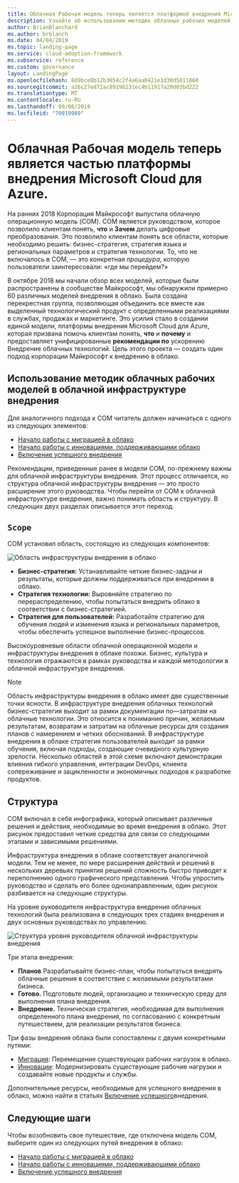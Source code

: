 ```yaml
---
title: Облачная Рабочая модель теперь является платформой внедрения Microsoft Cloud для Azure.
description: Узнайте об использовании методик облачных рабочих моделей в рамках облачной инфраструктуры внедрения.
author: BrianBlanchard
ms.author: brblanch
ms.date: 04/04/2019
ms.topic: landing-page
ms.service: cloud-adoption-framework
ms.subservice: reference
ms.custom: governance
layout: LandingPage
ms.openlocfilehash: 8d9bce8b12b3054c2f4a6aa0421e1d30d5011860
ms.sourcegitcommit: a26c27ed72ac89198231ec4b11917a20d03bd222
ms.translationtype: MT
ms.contentlocale: ru-RU
ms.lasthandoff: 09/06/2019
ms.locfileid: "70819989"
---
```

# <a name="cloud-operating-model-is-now-part-of-the-microsoft-cloud-adoption-framework-for-azure"></a>Облачная Рабочая модель теперь является частью платформы внедрения Microsoft Cloud для Azure.

На ранних 2018 Корпорация Майкрософт выпустила облачную операционную модель (COM). COM является руководством, которое позволило клиентам понять, **что** и **Зачем** делать цифровые преобразования. Это позволило клиентам понять все области, которые необходимо решить: бизнес-стратегия, стратегия языка и региональных параметров и стратегия технологии. То, что не включалось в COM, — это конкретная _процедура_, которую пользователи заинтересовали: «где мы перейдем?»

В октябре 2018 мы начали обзор всех моделей, которые были распространены в сообществе Майкрософт, мы обнаружили примерно 60 различных моделей внедрения в облако. Была создана перекрестная группа, позволяющая объединить все вместе как выделенный технологический продукт с определенными реализациями в службах, продажах и маркетинге. Это усилия стало в создании единой модели, платформы внедрения Microsoft Cloud для Azure, которая призвана помочь клиентам понять, **что** и **почему** и предоставляет унифицированные **рекомендации по** ускорению Внедрение облачных технологий. Цель этого проекта — создать один подход корпорации Майкрософт к внедрению в облако.

## <a name="using-cloud-operating-model-practices-within-the-cloud-adoption-framework"></a>Использование методик облачных рабочих моделей в облачной инфраструктуре внедрения

Для аналогичного подхода к COM читатель должен начинаться с одного из следующих элементов:

- [Начало работы с миграцией в облако](../getting-started/migrate.md)
- [Начало работы с инновациями, поддерживающими облако](../getting-started/innovate.md)
- [Включение успешного внедрения](../getting-started/enable.md)

Рекомендации, приведенные ранее в модели COM, по-прежнему важны для облачной инфраструктуры внедрения. Этот процесс отличается, но структура облачной инфраструктуры внедрения — это просто расширение этого руководства. Чтобы перейти от COM к облачной инфраструктуре внедрения, важно понимать область и структуру. В следующих двух разделах описывается этот переход.

## <a name="scope"></a>`Scope`

COM установил область, состоящую из следующих компонентов:

![Область инфраструктуры внедрения в облако](../_images/caf-scope.png)

- **Бизнес-стратегия:** Устанавливайте четкие бизнес-задачи и результаты, которые должны поддерживаться при внедрении в облако.
- **Стратегия технологии:** Выровняйте стратегию по перераспределению, чтобы попытаться внедрить облако в соответствии с бизнес-стратегией.
- **Стратегия для пользователей:** Разработайте стратегию для обучения людей и изменения языка и региональных параметров, чтобы обеспечить успешное выполнение бизнес-процессов.

Высокоуровневые области облачной операционной модели и инфраструктуры внедрения в облаке похожи. Бизнес, культура и технология отражаются в рамках руководства и каждой методологии в облачной инфраструктуре внедрения.

> [!NOTE]
> Область инфраструктуры внедрения в облако имеет две существенные точки ясности. В инфраструктуре внедрения облачных технологий бизнес-стратегия выходит за рамки документации по&mdash;затратам на облачные технологии. Это относится к пониманию причин, желаемым результатам, возвратам и затратам на облачные ресурсы для создания планов с намерением и четких обоснований. В инфраструктуре внедрения в облаке стратегия пользователей выходит за рамки обучения, включая подходы, создающие очевидного культурную зрелости. Несколько областей в этой схеме включают демонстрации влияния гибкого управления, интеграции DevOps, клиента сопереживание и зацикленности и экономичных подходов к разработке продуктов.

## <a name="structure"></a>Структура

COM включал в себя инфографика, который описывает различные решения и действия, необходимые во время внедрения в облако. Этот рисунок предоставил четкие средства для связи со следующими этапами и зависимыми решениями.

Инфраструктура внедрения в облаке соответствует аналогичной модели. Тем не менее, по мере расширения действий и решений в нескольких деревьях принятия решений сложность быстро приводят к переполнению одного графического представления. Чтобы упростить руководство и сделать его более однонаправленным, один рисунок разбивается на следующие структуры.

На уровне руководителя инфраструктура внедрения облачных технологий была реализована в следующих трех стадиях внедрения и двух основных руководствах по управлению.

![Структура уровня руководителя облачной инфраструктуры внедрения](../_images/caf-structure.png)

Три этапа внедрения:

- **Планов** Разрабатывайте бизнес-план, чтобы попытаться внедрять облачные решения в соответствие с желаемыми результатами бизнеса.
- **Готово.** Подготовьте людей, организацию и техническую среду для выполнения плана внедрения.
- **Внедрение.** Техническая стратегия, необходимая для выполнения определенного плана внедрения, по согласованию с конкретным путешествием, для реализации результатов бизнеса.

Три фазы внедрения облака были сопоставлены с двумя конкретными путями:

- [Миграция](../getting-started/migrate.md): Перемещение существующих рабочих нагрузок в облако.
- [Инновации](../getting-started/innovate.md): Модернизировать существующие рабочие нагрузки и создавайте новые продукты и службы.

Дополнительные ресурсы, необходимые для успешного внедрения в облако, можно найти в статьях [Включение успешного](../getting-started/enable.md)внедрения.

## <a name="next-steps"></a>Следующие шаги

Чтобы возобновить свое путешествие, где отключена модель COM, выберите один из следующих путей внедрения в облако:

- [Начало работы с миграцией в облако](../getting-started/migrate.md)
- [Начало работы с инновациями, поддерживающими облако](../getting-started/innovate.md)
- [Включение успешного внедрения](../getting-started/enable.md)
